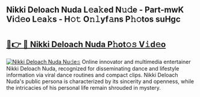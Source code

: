## Nikki Deloach Nuda L𝚎a𝚔ed N𝚞𝚍e - Part-mwK Vi𝚍𝚎o L𝚎a𝚔s - H𝚘𝚝 O𝚗𝚕yf𝚊ns P𝚑𝚘tos suHgc

# <h2><a href="http://kff4r6i.oniu.top/?m=Nikki+Deloach+Nuda">🔗👉 🔴 Nikki Deloach Nuda P𝚑ot𝚘𝚜 V𝚒d𝚎o</a></h2>

[![Nikki Deloach Nuda Nu𝚍e𝚜](https://i.imgur.com/0qMVB7G.gif)](http://kff4r6i.oniu.top/?m=Nikki+Deloach+Nuda)
Online innovator and multimedia entertainer Nikki Deloach Nuda, recognized for disseminating dance and lifestyle information via viral dance routines and compact clips. Nikki Deloach Nuda's public persona is characterized by its sincerity and openness, while the intricacies of his personal life remain shrouded in mystery.  
